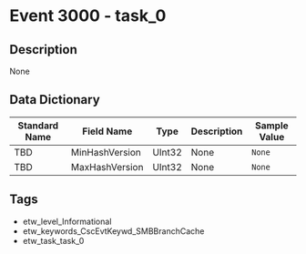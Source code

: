 # Event 3000 - task_0

## Description
None

## Data Dictionary
|Standard Name|Field Name|Type|Description|Sample Value|
|---|---|---|---|---|
|TBD|MinHashVersion|UInt32|None|`None`|
|TBD|MaxHashVersion|UInt32|None|`None`|

## Tags
* etw_level_Informational
* etw_keywords_CscEvtKeywd_SMBBranchCache
* etw_task_task_0
